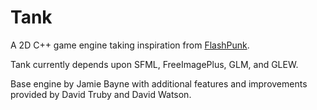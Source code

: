 Tank
====

A 2D C++ game engine taking inspiration from [FlashPunk](http://useflashpunk.net).

Tank currently depends upon SFML, FreeImagePlus, GLM, and GLEW.

Base engine by Jamie Bayne with additional features and improvements provided
by David Truby and David Watson.
